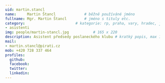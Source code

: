 ```yaml
---
uid: martin.stancl
name:     Martin Štancl      		# běžně používáné jméno
fullname: Mgr. Martin Štancl  		# jméno s tituly etc.
category:                 		# kategorie: rp, praha, vary, hradec, jmk, senat
- asistenti
img: people/martin-stancl.jpg           # 165 x 220
description: Asistent předsedy poslaneckého klubu # kratký popis, max 160 znaků
mail:
- martin.stancl@pirati.cz
mob: +420 728 337 464
profiles:
  github:
  facebook: 
  twitter:
  linkedin:
---
```



